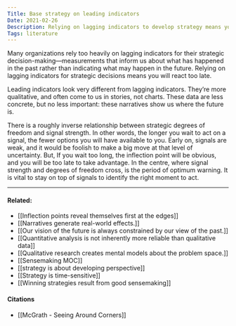 ```yaml
---
Title: Base strategy on leading indicators
Date: 2021-02-26
Description: Relying on lagging indicators to develop strategy means you will be too slow to react to change. 
Tags: literature
---
```


Many organizations rely too heavily on lagging indicators for their strategic decision-making—measurements that inform us about what has happened in the past rather than indicating what may happen in the future. Relying on lagging indicators for strategic decisions means you will react too late.

Leading indicators look very different from lagging indicators. They’re more qualitative, and often come to us in stories, not charts. These data are less concrete, but no less important: these narratives show us where the future is. 

There is a roughly inverse relationship between strategic degrees of freedom and signal strength. In other words, the longer you wait to act on a signal, the fewer options you will have available to you. Early on, signals are weak, and it would be foolish to make a big move at that level of uncertainty. But, If you wait too long, the inflection point will be obvious, and you will be too late to take advantage. In the centre, where signal strength and degrees of freedom cross, is the period of optimum warning. It is vital to stay on top of signals to identify the right moment to act. 

---
#### Related:
- [[Inflection points reveal themselves first at the edges]]
- [[Narratives generate real-world effects.]]
- [[Our vision of the future is always constrained by our view of the past.]]
- [[Quantitative analysis is not inherently more reliable than qualitative data]]
- [[Qualitative research creates mental models about the problem space.]]
- [[Sensemaking MOC]]
- [[strategy is about developing perspective]]
- [[Strategy is time-sensitive]]
- [[Winning strategies result from good sensemaking]]

#### Citations
- [[McGrath - Seeing Around Corners]]

